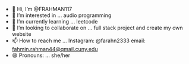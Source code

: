 - 👋 Hi, I’m @FRAHMAN117
- 👀 I’m interested in ... audio programming
- 🌱 I’m currently learning ... leetcode
- 💞️ I’m looking to collaborate on ... full stack project and create my own website
- 📫 How to reach me ... Instagram: @farahn2333 email: fahmin.rahman44@qmail.cuny.edu
- 😄 Pronouns: ... she/her


<!---
FRAHMAN117/FRAHMAN117 is a ✨ special ✨ repository because its `README.md` (this file) appears on your GitHub profile.
You can click the Preview link to take a look at your changes.
--->
